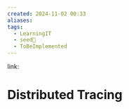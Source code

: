 ```yaml
---
created: 2024-11-02 00:33
aliases: 
tags:
  - LearningIT
  - seed🌱
  - ToBeImplemented
---
```


link: 

# Distributed Tracing
